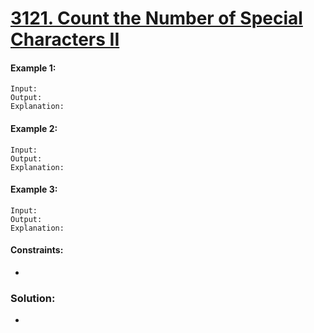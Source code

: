 ﻿# [3121. Count the Number of Special Characters II](https://leetcode.com/problems/count-the-number-of-special-characters-ii)

#### Example 1:
```
Input: 
Output: 
Explanation:
``` 

#### Example 2:
```
Input: 
Output: 
Explanation:
``` 

#### Example 3:
```
Input: 
Output: 
Explanation:
```

#### Constraints:

-


### Solution:

- 